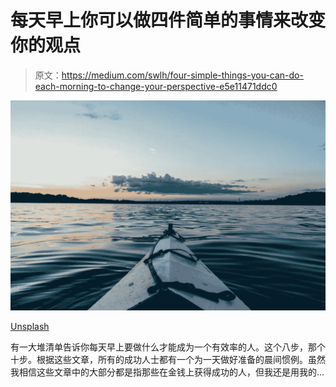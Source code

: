 # 每天早上你可以做四件简单的事情来改变你的观点

> 原文：<https://medium.com/swlh/four-simple-things-you-can-do-each-morning-to-change-your-perspective-e5e11471ddc0>

![](img/277e81abd0ea6174f504c0914b4fe7fb.png)

[Unsplash](https://unsplash.com/)

有一大堆清单告诉你每天早上要做什么才能成为一个有效率的人。这个八步，那个十步。根据这些文章，所有的成功人士都有一个为一天做好准备的晨间惯例。虽然我相信这些文章中的大部分都是指那些在金钱上获得成功的人，但我还是用我的…